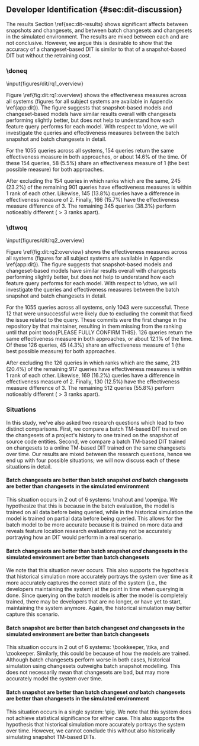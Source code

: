 ## Developer Identification {#sec:dit-discussion}

The results Section \ref{sec:dit-results} shows significant affects between
snapshots and changesets, and between batch changesets and changesets in the
simulated environment.  The results are mixed between each and are not
conclusive.  However, we argue this is desirable to show that the accuracy of a
changeset-based DIT is similar to that of a snapshot-based DIT but without the
retraining cost.


### \doneq

<!--All
max bound:	38
same:	154	0.145971563981
same (ones):	58	0.0549763033175
diff of 1:	245	0.232227488152
diff of 2:	145	0.137440758294
diff of 3:	166	0.157345971564
within <=1:	245	0.232227488152
within <=5:	716	0.678672985782
within <=10:	845	0.800947867299
within <=50:	901	0.854028436019
other (>50.000000):	0	0.0
within <= 0 (1.000000%):	0	0.0
within <= 2 (5.000000%):	390	0.369668246445
within <= 4 (10.000000%):	658	0.623696682464
within <= 19 (50.000000%):	890	0.843601895735
other > 19 (50.000000%):	11	0.0104265402844
worst (Changesets - Snapshot) 33.0 -22.0
total:	1055
-->

\input{figures/dit/rq1_overview}

Figure \ref{fig:dit:rq1:overview} shows the effectiveness measures across all
systems (figures for all subject systems are available in
Appendix \ref{app:dit}). The figure suggests that snapshot-based models and
changeset-based models have similar results overall with changesets performing
slightly better, but does not help to understand how each feature query
performs for each model.  With respect to \done, we will investigate the
queries and effectiveness measures between the batch snapshot and batch
changesets in detail.

For the 1055 queries across all systems, 154 queries return the same
effectiveness measure in both approaches, or about 14.6% of the time.  Of these
154 queries, 58 (5.5%) share an effectiveness measure of 1 (the best possible
measure) for both approaches.

After excluding the 154 queries in which ranks which are the same, 245 (23.2%)
of the remaining 901 queries have effectiveness measures is within 1 rank of
each other.  Likewise, 145 (13.8%) queries have a difference in effectiveness
measure of 2.  Finally, 166 (15.7%) have the effectiveness measure difference
of 3.  The remaining 345 queries (38.3%) perform noticeably different ($> 3$
ranks apart).


### \dtwoq

<!--All
max bound:	38
same:	126	0.120805369128
same (ones):	45	0.0431447746884
diff of 1:	213	0.204218600192
diff of 2:	169	0.162032598274
diff of 3:	130	0.124640460211
within <=1:	213	0.204218600192
within <=5:	674	0.646212847555
within <=10:	848	0.813039309684
within <=50:	917	0.879194630872
other (>50.000000):	0	0.0
within <= 0 (1.000000%):	0	0.0
within <= 2 (5.000000%):	382	0.366251198466
within <= 4 (10.000000%):	601	0.576222435283
within <= 19 (50.000000%):	901	0.863854266539
other > 19 (50.000000%):	16	0.0153403643337
worst (Changesets - Historical) 37.0 -25.0
total:	1043
-->

\input{figures/dit/rq2_overview}

Figure \ref{fig:dit:rq2:overview} shows the effectiveness measures across all
systems (figures for all subject systems are available in Appendix
\ref{app:dit}). The figure suggests that snapshot-based models and
changeset-based models have similar results overall with changesets performing
slightly better, but does not help to understand how each feature query
performs for each model.  With respect to \dtwo, we will investigate the
queries and effectiveness measures between the batch snapshot and batch
changesets in detail.

For the 1055 queries across all systems, only 1043 were successful.  These 12
that were unsuccessful were likely due to excluding the commit that fixed the
issue related to the query.  These commits were the first change in the
repository by that maintainer, resulting in them missing from the ranking until
that point \todo{PLEASE FULLY CONFIRM THIS}.  126 queries return the same
effectiveness measure in both approaches, or about 12.1% of the time.  Of these
126 queries, 45 (4.3%) share an effectiveness measure of 1 (the best possible
measure) for both approaches.

After excluding the 126 queries in which ranks which are the same, 213 (20.4%)
of the remaining 917 queries have effectiveness measures is within 1 rank of
each other.  Likewise, 169 (16.2%) queries have a difference in effectiveness
measure of 2.  Finally, 130 (12.5%) have the effectiveness measure difference
of 3.  The remaining 512 queries (55.8%) perform noticeably different ($> 3$
ranks apart).

### Situations


In this study, we've also asked two research questions which lead to two
distinct comparisons.  First, we compare a batch TM-based DIT trained on the
changesets of a project's history to one trained on the snapshot of source code
entities.  Second, we compare a batch TM-based DIT trained on changesets to a
online TM-based DIT trained on the same changesets over time.  Our results are
mixed between the research questions, hence we end up with four possible
situations; we will now discuss each of these situations in detail.

<!--
    SS < CS && CS > HS
       2          5
            2
        mahout
        openjpa

    SS < CS && CS < HS
       2          1
            0

    SS > CS && CS > HS
       4          5
            3
        bookkeeper
        tika
        zookeeper

    SS > CS && CS < HS
       4          1
            1
        pig
-->

#### Batch changesets are better than batch snapshot *and* batch changesets are better than changesets in the simulated environment

This situation occurs in 2 out of 6 systems: \mahout and \openjpa.  We
hypothesize that this is because in the batch evaluation, the model is trained
on all data before being queried, while in the historical simulation the model
is trained on partial data before being queried.  This allows for the batch
model to be more accurate because it is trained on more data and reveals
feature location research evaluations may not be accurately portraying how an
DIT would perform in a real scenario.

#### Batch changesets are better than batch snapshot *and* changesets in the simulated environment are better than batch changesets

We note that this situation never occurs. This also supports the hypothesis
that historical simulation more accurately portrays the system over time as it
more accurately captures the correct state of the system (i.e., the developers
maintaining the system) at the point in time when querying is done.  Since
querying on the batch models is after the model is completely trained, there
may be developers that are no longer, or have yet to start, maintaining the
system anymore.  Again, the historical simulation may better capture this
scenario.

#### Batch snapshot are better than batch changeset *and* changesets in the simulated environment are better than batch changesets

This situation occurs in 2 out of 6 systems: \bookkeeper, \tika, and
\zookeeper.  Similarly, this could be because of how the models are trained.
Although batch changesets perform worse in both cases, historical simulation
using changesets outweighs batch snapshot modelling.  This does not necessarily
mean that changesets are bad, but may more accurately model the system over
time.

#### Batch snapshot are better than batch changeset *and* batch changesets are better than changesets in the simulated environment

This situation occurs in a single system: \pig.  We note that this system does
not achieve statistical significance for either case.  This also supports the
hypothesis that historical simulation more accurately portrays the system over
time.  However, we cannot conclude this without also historically simulating
snapshot TM-based DITs.

